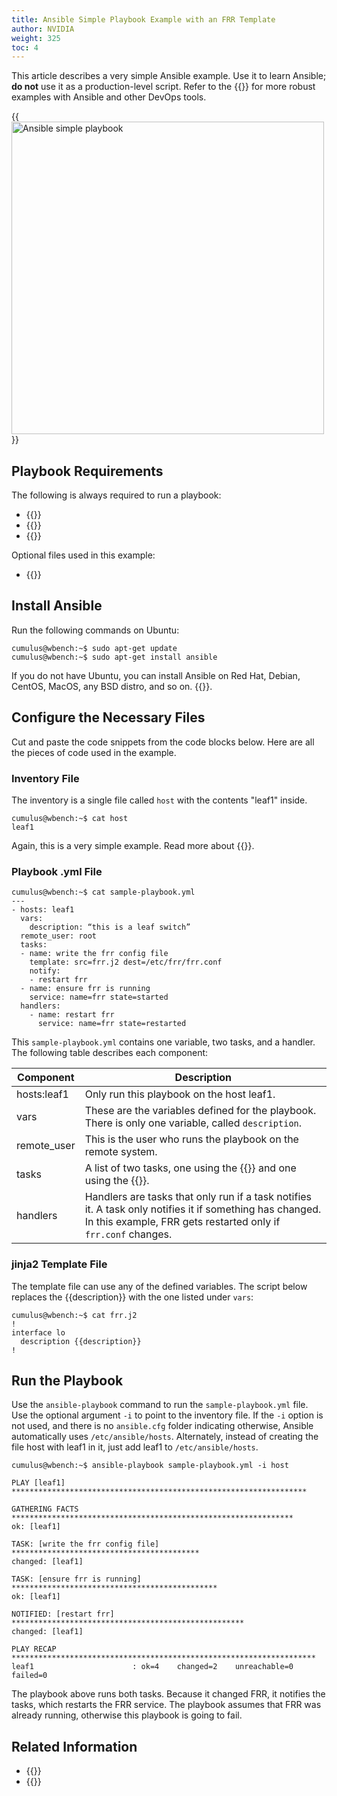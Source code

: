 ```yaml
---
title: Ansible Simple Playbook Example with an FRR Template
author: NVIDIA
weight: 325
toc: 4
---
```


This article describes a very simple Ansible example. Use it to learn Ansible; **do not** use it as a production-level script. Refer to the {{<link url="Demos-and-Training" text="Demos and Training section">}} for more robust examples with Ansible and other DevOps tools.

{{<img src="/images/knowledge-base/ansible-simple-playbook.png" alt="Ansible simple playbook" width="500px">}}

## Playbook Requirements

The following is always required to run a playbook:

- {{<exlink url="https://docs.ansible.com/ansible/latest/installation_guide/intro_installation.html" text="Installing Ansible">}}
- {{<exlink url="https://docs.ansible.com/ansible/latest/user_guide/intro_inventory.html#intro-inventory" text="An inventory file">}}
- {{<exlink url="https://docs.ansible.com/ansible/latest/user_guide/playbooks_intro.html#about-playbooks" text="A playbook `.yml` file">}}

Optional files used in this example:

- {{<exlink url="https://docs.ansible.com/ansible/latest/user_guide/playbooks_templating.html#playbooks-templating" text="Jinja2 template file">}}

## Install Ansible

Run the following commands on Ubuntu:

    cumulus@wbench:~$ sudo apt-get update
    cumulus@wbench:~$ sudo apt-get install ansible

If you do not have Ubuntu, you can install Ansible on Red Hat, Debian, CentOS, MacOS, any BSD distro, and so on. {{<exlink url="https://docs.ansible.com/ansible/latest/installation_guide/intro_installation.html" text="See this page on ansible.com">}}.

## Configure the Necessary Files

Cut and paste the code snippets from the code blocks below. Here are all the pieces of code used in the example.

### Inventory File

The inventory is a single file called `host` with the contents \"leaf1\" inside.

    cumulus@wbench:~$ cat host
    leaf1

Again, this is a very simple example. Read more about {{<exlink url="https://docs.ansible.com/ansible/latest/user_guide/intro_inventory.html#intro-inventory" text="creating inventory files">}}.

### Playbook .yml File

    cumulus@wbench:~$ cat sample-playbook.yml
    ---
    - hosts: leaf1
      vars:
        description: “this is a leaf switch”
      remote_user: root
      tasks:
      - name: write the frr config file
        template: src=frr.j2 dest=/etc/frr/frr.conf
        notify:
        - restart frr
      - name: ensure frr is running
        service: name=frr state=started
      handlers:
        - name: restart frr
          service: name=frr state=restarted

This `sample-playbook.yml` contains one variable, two tasks, and a handler. The following table describes each component:

| Component | Description |
| --------- | ----------- |
| hosts:leaf1 | Only run this playbook on the host leaf1. |
| vars | These are the variables defined for the playbook. There is only one variable, called `description`. |
| remote\_user | This is the user who runs the playbook on the remote system. |
| tasks | A list of two tasks, one using the {{<exlink url="https://docs.ansible.com/ansible/latest/collections/ansible/builtin/template_module.html" text="template module">}} and one using the {{<exlink url="https://docs.ansible.com/ansible/latest/collections/ansible/builtin/service_module.html" text="service module">}}. |
| handlers | Handlers are tasks that only run if a task notifies it. A task only notifies it if something has changed. In this example, FRR gets restarted only if `frr.conf` changes. |
  
### jinja2 Template File

The template file can use any of the defined variables. The script below
replaces the {{description}} with the one listed under `vars`:

    cumulus@wbench:~$ cat frr.j2
    !
    interface lo
      description {{description}}
    !

## Run the Playbook

Use the `ansible-playbook` command to run the `sample-playbook.yml` file. Use the optional argument `-i` to point to the inventory file. If the `-i` option is not used, and there is no `ansible.cfg` folder indicating otherwise, Ansible automatically uses `/etc/ansible/hosts`. Alternately, instead of creating the file host with leaf1 in it, just add leaf1 to `/etc/ansible/hosts`.

    cumulus@wbench:~$ ansible-playbook sample-playbook.yml -i host

    PLAY [leaf1] ******************************************************************

    GATHERING FACTS ***************************************************************
    ok: [leaf1]

    TASK: [write the frr config file] ******************************************
    changed: [leaf1]

    TASK: [ensure frr is running] **********************************************
    ok: [leaf1]

    NOTIFIED: [restart frr] ****************************************************
    changed: [leaf1]

    PLAY RECAP ********************************************************************
    leaf1                      : ok=4    changed=2    unreachable=0    failed=0

The playbook above runs both tasks. Because it changed FRR, it notifies the tasks, which restarts the FRR service. The playbook assumes that FRR was already running, otherwise this playbook is going to fail.

## Related Information

- {{<link url="Set-up-a-Basic-Ansible-Lab">}}
- {{<link url="Gathering-Ansible-Facts-on-Cumulus-Linux">}}
